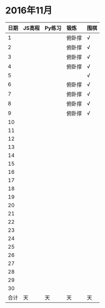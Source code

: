 # 2016年11月

日期|JS高程|Py练习|锻炼|围棋|
:---|:-----|:-----|:---|:---|
1|||俯卧撑|√|
2|||俯卧撑|√|
3|||俯卧撑|√|
4|||俯卧撑|√|
5||||√|
6|||俯卧撑|√|
7|||俯卧撑|√|
8|||俯卧撑|√|
9|||俯卧撑|√|
10|||||
11|||||
12|||||
13|||||
14|||||
15|||||
16|||||
17|||||
18|||||
19|||||
20|||||
21|||||
22|||||
23|||||
24|||||
25|||||
26|||||
27|||||
28|||||
29|||||
30|||||
合计|天|天|天|天|